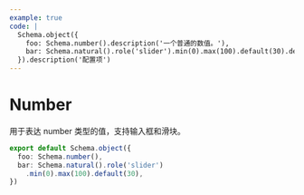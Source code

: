 ```yaml
---
example: true
code: |
  Schema.object({
    foo: Schema.number().description('一个普通的数值。'),
    bar: Schema.natural().role('slider').min(0).max(100).default(30).description('一个 0 到 100 之间的整数。'),
  }).description('配置项')
---
```


# Number

用于表达 number 类型的值，支持输入框和滑块。

```ts
export default Schema.object({
  foo: Schema.number(),
  bar: Schema.natural().role('slider')
    .min(0).max(100).default(30),
})
```
